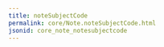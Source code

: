 ```yaml
---
title: noteSubjectCode
permalink: core/Note.noteSubjectCode.html
jsonid: core_note_notesubjectcode
---
```

